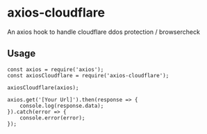 # axios-cloudflare

An axios hook to handle cloudflare ddos protection / browsercheck

## Usage

```[JavaScript]
const axios = require('axios');
const axiosCloudflare = require('axios-cloudflare');

axiosCloudflare(axios);

axios.get('[Your Url]').then(response => {
    console.log(response.data);
}).catch(error => {
    console.error(error);
});
```
